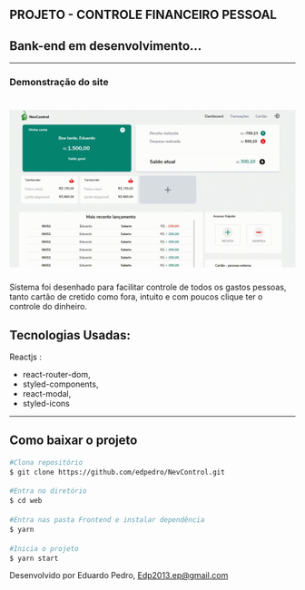 ## PROJETO - CONTROLE FINANCEIRO PESSOAL

## Bank-end em desenvolvimento...

---

### Demonstração do site

<h1 align="center">
    <img src="./assets/video.gif">
</h1>

Sistema foi desenhado para facilitar controle de todos os gastos pessoas, tanto cartão de cretido como fora, intuito e com poucos clique ter o controle do dinheiro.

## Tecnologias Usadas:

Reactjs :

- react-router-dom,
- styled-components,
- react-modal,
- styled-icons

---

## Como baixar o projeto

```bash
#Clona repositório
$ git clone https://github.com/edpedro/NevControl.git

#Entra no diretório
$ cd web

#Entra nas pasta Frontend e instalar dependência
$ yarn

#Inicia o projeto
$ yarn start

```

Desenvolvido por Eduardo Pedro, Edp2013.ep@gmail.com
